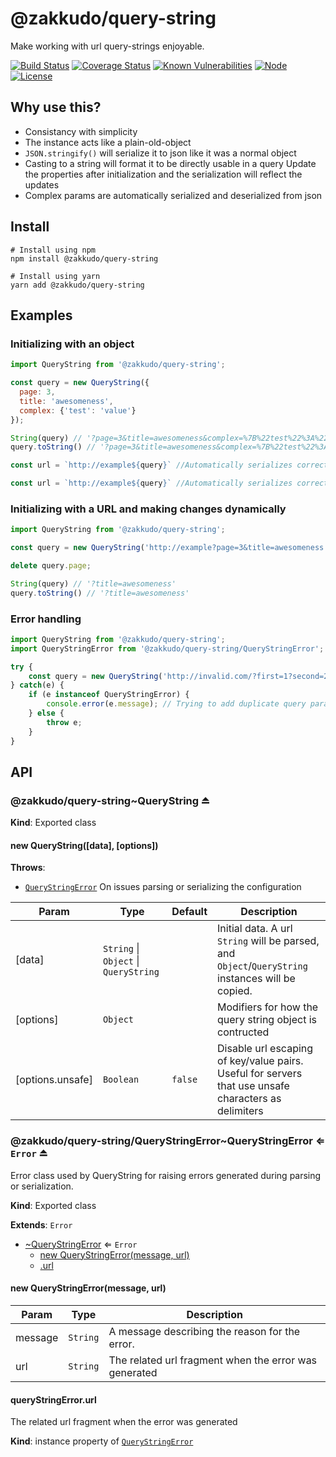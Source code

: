 # @zakkudo/query-string

Make working with url query-strings enjoyable.

[![Build Status](https://travis-ci.org/zakkudo/query-string.svg?branch=master)](https://travis-ci.org/zakkudo/query-string)
[![Coverage Status](https://coveralls.io/repos/github/zakkudo/query-string/badge.svg?branch=master)](https://coveralls.io/github/zakkudo/query-string?branch=master)
[![Known Vulnerabilities](https://snyk.io/test/github/zakkudo/query-string/badge.svg)](https://snyk.io/test/github/zakkudo/query-string)
[![Node](https://img.shields.io/node/v/@zakkudo/query-string.svg)](https://nodejs.org/)
[![License](https://img.shields.io/npm/l/@zakkudo/query-string.svg)](https://opensource.org/licenses/BSD-3-Clause)

## Why use this?

- Consistancy with simplicity
- The instance acts like a plain-old-object
- `JSON.stringify()` will serialize it to json like it was a normal object
- Casting to a string will format it to be directly usable in a query
  Update the properties after initialization and the serialization will reflect the updates
- Complex params are automatically serialized and deserialized from json

## Install

```console
# Install using npm
npm install @zakkudo/query-string
```

``` console
# Install using yarn
yarn add @zakkudo/query-string
```

## Examples

### Initializing with an object
```javascript
import QueryString from '@zakkudo/query-string';

const query = new QueryString({
  page: 3,
  title: 'awesomeness',
  complex: {'test': 'value'}
});

String(query) // '?page=3&title=awesomeness&complex=%7B%22test%22%3A%22value%22%7D&'
query.toString() // '?page=3&title=awesomeness&complex=%7B%22test%22%3A%22value%22%7D&'

const url = `http://example${query}` //Automatically serializes correctly

const url = `http://example${query}` //Automatically serializes correctly with changes
```

### Initializing with a URL and making changes dynamically
```javascript
import QueryString from '@zakkudo/query-string';

const query = new QueryString('http://example?page=3&title=awesomeness');

delete query.page;

String(query) // '?title=awesomeness'
query.toString() // '?title=awesomeness'
```

### Error handling
```javascript
import QueryString from '@zakkudo/query-string';
import QueryStringError from '@zakkudo/query-string/QueryStringError';

try {
    const query = new QueryString('http://invalid.com/?first=1?second=2')
} catch(e) {
    if (e instanceof QueryStringError) {
        console.error(e.message); // Trying to add duplicate query param when already exists
    } else {
        throw e;
    }
}
```

## API

<a name="module_@zakkudo/query-string"></a>

<a name="module_@zakkudo/query-string..QueryString"></a>

### @zakkudo/query-string~QueryString ⏏

**Kind**: Exported class

<a name="new_module_@zakkudo/query-string..QueryString_new"></a>

#### new QueryString([data], [options])
**Throws**:

- [<code>QueryStringError</code>](#module_@zakkudo/query-string/QueryStringError..QueryStringError) On
issues parsing or serializing the configuration

| Param | Type | Default | Description |
| --- | --- | --- | --- |
| [data] | <code>String</code> \| <code>Object</code> \| <code>QueryString</code> |  | Initial data.  A url `String` will be parsed, and `Object`/`QueryString` instances will be copied. |
| [options] | <code>Object</code> |  | Modifiers for how the query string object is contructed |
| [options.unsafe] | <code>Boolean</code> | <code>false</code> | Disable url escaping of key/value pairs. Useful for servers that use unsafe characters as delimiters |

<a name="module_@zakkudo/query-string/QueryStringError"></a>

<a name="module_@zakkudo/query-string/QueryStringError..QueryStringError"></a>

### @zakkudo/query-string/QueryStringError~QueryStringError ⇐ <code>Error</code> ⏏
Error class used by QueryString for raising errors
generated during parsing or serialization.

**Kind**: Exported class

**Extends**: <code>Error</code>  

* [~QueryStringError](#module_@zakkudo/query-string/QueryStringError..QueryStringError) ⇐ <code>Error</code>
    * [new QueryStringError(message, url)](#new_module_@zakkudo/query-string/QueryStringError..QueryStringError_new)
    * [.url](#module_@zakkudo/query-string/QueryStringError..QueryStringError+url)

<a name="new_module_@zakkudo/query-string/QueryStringError..QueryStringError_new"></a>

#### new QueryStringError(message, url)

| Param | Type | Description |
| --- | --- | --- |
| message | <code>String</code> | A message describing the reason for the error. |
| url | <code>String</code> | The related url fragment when the error was generated |

<a name="module_@zakkudo/query-string/QueryStringError..QueryStringError+url"></a>

#### queryStringError.url
The related url fragment when the error was generated

**Kind**: instance property of [<code>QueryStringError</code>](#module_@zakkudo/query-string/QueryStringError..QueryStringError)  
